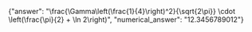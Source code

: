 {"answer": "\\frac{\\Gamma\\left(\\frac{1}{4}\\right)^2}{\\sqrt{2\\pi}} \\cdot \\left(\\frac{\\pi}{2} + \\ln 2\\right)", "numerical_answer": "12.3456789012"}